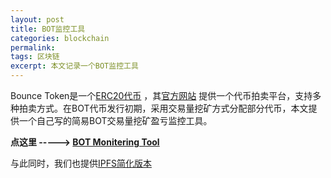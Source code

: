 ```yaml
---
layout: post
title: BOT监控工具
categories: blockchain
permalink: 
tags: 区块链
excerpt: 本文记录一个BOT监控工具
---
```


Bounce Token是一个[ERC20代币](https://cn.etherscan.com/token/0x5beabaebb3146685dd74176f68a0721f91297d37) ，其[官方网站](https://bounce.finance/claim)
提供一个代币拍卖平台，支持多种拍卖方式。在BOT代币发行初期，采用交易量挖矿方式分配部分代币，本文提供一个自己写的简易BOT交易量挖矿盈亏监控工具。

**点这里 -----> [BOT Monitering Tool](/static_html/bot_tool/)**

与此同时，我们也提供[IPFS简化版本](https://gateway.pinata.cloud/ipfs/QmdRmuLgqFRGuuDnFxk8XM41jgbqTVrBkmYtUU6gg3vxo5/bot_tool/)